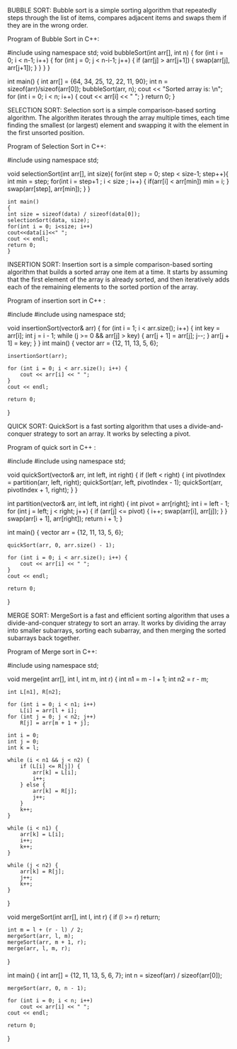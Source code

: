 BUBBLE SORT:
Bubble sort is a simple sorting algorithm that repeatedly steps through the list of items, compares adjacent items and swaps them if they are in the wrong order. 

Program of Bubble Sort in C++:

#include <iostream>
using namespace std;
void bubbleSort(int arr[], int n) {
    for (int i = 0; i < n-1; i++) {
        for (int j = 0; j < n-i-1; j++) {
            if (arr[j] > arr[j+1]) {
                swap(arr[j], arr[j+1]);
            }
        }
    }
}

int main() {
    int arr[] = {64, 34, 25, 12, 22, 11, 90};
    int n = sizeof(arr)/sizeof(arr[0]);
    bubbleSort(arr, n);
    cout << "Sorted array is: \n";
    for (int i = 0; i < n; i++) {
        cout << arr[i] << " ";
    }
    return 0;
}



SELECTION SORT:
Selection sort is a simple comparison-based sorting algorithm. The algorithm iterates through the array multiple times, each time finding the smallest (or largest) element and swapping it with the element in the first unsorted position.

Program of Selection Sort in C++:

#include<iostream>
using namespace std;

void selectionSort(int arr[], int size){
for(int step = 0; step < size-1; step++){
     int min = step;
     for(int i = step+1 ; i < size ; i++) {
          if(arr[i] < arr[min])
           min = i;
           }
           swap(arr[step], arr[min]);
        }
      }

    int main()
    {
    int size = sizeof(data) / sizeof(data[0]);
    selectionSort(data, size);
    for(int i = 0; i<size; i++)
    cout<<data[i]<<" ";
    cout << endl;
    return 0;
    }


INSERTION SORT:
Insertion sort is a simple comparison-based sorting algorithm that builds a sorted array one item at a time. It starts by assuming that the first element of the array is already sorted, and then iteratively adds each of the remaining elements to the sorted portion of the array.

Program of insertion sort in C++ :

#include <iostream>
#include <vector>
using namespace std;

void insertionSort(vector<int>& arr) {
    for (int i = 1; i < arr.size(); i++) {
        int key = arr[i];
        int j = i - 1;
        while (j >= 0 && arr[j] > key) {
            arr[j + 1] = arr[j];
            j--;
        }
        arr[j + 1] = key;
    }
}
int main() {
    vector<int> arr = {12, 11, 13, 5, 6};

    insertionSort(arr);

    for (int i = 0; i < arr.size(); i++) {
        cout << arr[i] << " ";
    }
    cout << endl;

    return 0;
}


QUICK SORT:
QuickSort is a fast sorting algorithm that uses a divide-and-conquer strategy to sort an array. It works by selecting a pivot.

Program of quick sort in C++ :

#include <iostream>
#include <vector>
using namespace std;

void quickSort(vector<int>& arr, int left, int right) {
    if (left < right) {
        int pivotIndex = partition(arr, left, right);
        quickSort(arr, left, pivotIndex - 1);
        quickSort(arr, pivotIndex + 1, right);
    }
}

int partition(vector<int>& arr, int left, int right) {
    int pivot = arr[right];
    int i = left - 1;
    for (int j = left; j < right; j++) {
        if (arr[j] <= pivot) {
            i++;
            swap(arr[i], arr[j]);
        }
    }
    swap(arr[i + 1], arr[right]);
    return i + 1;
}

int main() {
    vector<int> arr = {12, 11, 13, 5, 6};

    quickSort(arr, 0, arr.size() - 1);

    for (int i = 0; i < arr.size(); i++) {
        cout << arr[i] << " ";
    }
    cout << endl;

    return 0;
}

MERGE SORT:
MergeSort is a fast and efficient sorting algorithm that uses a divide-and-conquer strategy to sort an array. It works by dividing the array into smaller subarrays, sorting each subarray, and then merging the sorted subarrays back together.

Program of Merge sort in C++:

#include <iostream>
using namespace std;

void merge(int arr[], int l, int m, int r) {
    int n1 = m - l + 1;
    int n2 = r - m;

    int L[n1], R[n2];

    for (int i = 0; i < n1; i++)
        L[i] = arr[l + i];
    for (int j = 0; j < n2; j++)
        R[j] = arr[m + 1 + j];

    int i = 0;
    int j = 0;
    int k = l;

    while (i < n1 && j < n2) {
        if (L[i] <= R[j]) {
            arr[k] = L[i];
            i++;
        } else {
            arr[k] = R[j];
            j++;
        }
        k++;
    }

    while (i < n1) {
        arr[k] = L[i];
        i++;
        k++;
    }

    while (j < n2) {
        arr[k] = R[j];
        j++;
        k++;
    }
}

void mergeSort(int arr[], int l, int r) {
    if (l >= r)
        return;

    int m = l + (r - l) / 2;
    mergeSort(arr, l, m);
    mergeSort(arr, m + 1, r);
    merge(arr, l, m, r);
}

int main() {
    int arr[] = {12, 11, 13, 5, 6, 7};
    int n = sizeof(arr) / sizeof(arr[0]);

    mergeSort(arr, 0, n - 1);

    for (int i = 0; i < n; i++)
        cout << arr[i] << " ";
    cout << endl;

    return 0;
}


